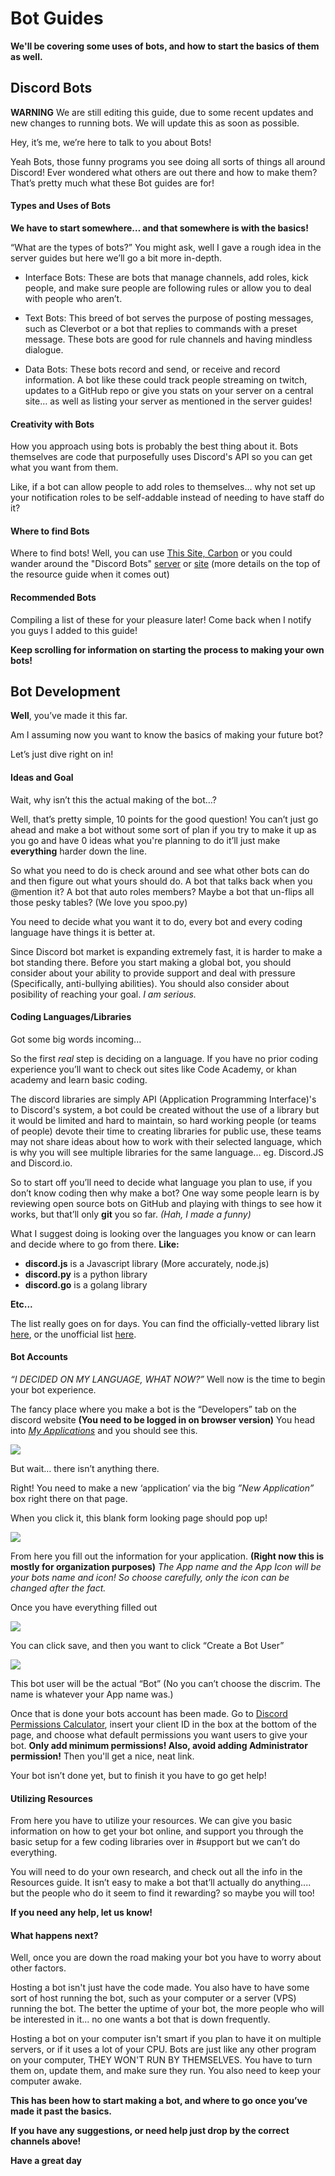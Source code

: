# Bot Guides

**We'll be covering some uses of bots, and how to start the basics of them as well.**


## Discord Bots

**WARNING** We are still editing this guide, due to some recent updates and new changes to running bots. We will update this as soon as possible.

Hey, it’s me, we’re here to talk to you about Bots!

Yeah Bots, those funny programs you see doing all sorts of things all around Discord! Ever wondered what others are out there and how to make them? That’s pretty much what these Bot guides are for!

#### Types and Uses of Bots

**We have to start somewhere… and that somewhere is with the basics!**

“What are the types of bots?” You might ask, well I gave a rough idea in the server guides but here we’ll go a bit more in-depth.


* Interface Bots: These are bots that manage channels, add roles, kick people, and make sure people are following rules or allow you to deal with people who aren’t.

* Text Bots: This breed of bot serves the purpose of posting messages, such as Cleverbot or a bot that replies to commands with a preset message. These bots are good for rule channels and having mindless dialogue.

* Data Bots: These bots record and send, or receive and record information. A bot like these could track people streaming on twitch, updates to a GitHub repo or give you stats on your server on a central site… as well as listing your server as mentioned in the server guides!

#### Creativity with Bots

How you approach using bots is probably the best thing about it. Bots themselves are code that purposefully uses Discord's API so you can get what you want from them.

Like, if a bot can allow people to add roles to themselves... why not set up your notification roles to be self-addable instead of needing to have staff do it?



#### Where to find Bots

Where to find bots! Well, you can use [This Site, Carbon](https://www.carbonitex.net/discord/bots) or you could wander around the "Discord Bots" [server](https://discord.gg/xbgUBZQ) or [site](https://bots.discord.pw/) (more details on the top of the resource guide when it comes out)

#### Recommended Bots

Compiling a list of these for your pleasure later! Come back when I notify you guys I added to this guide!

**Keep scrolling for information on starting the process to making your own bots!**

## Bot Development

**Well**, you’ve made it this far.

Am I assuming now you want to know the basics of making your future bot?

Let’s just dive right on in!

#### Ideas and Goal

Wait, why isn’t this the actual making of the bot…?

Well, that’s pretty simple, 10 points for the good question! You can’t just go ahead and make a bot without some sort of plan if you try to make it up as you go and have 0 ideas what you're planning to do it’ll just make **everything** harder down the line.

So what you need to do is check around and see what other bots can do and then figure out what yours should do. A bot that talks back when you @mention it? A bot that auto roles members? Maybe a bot that un-flips all those pesky tables? (We love you spoo.py)

You need to decide what you want it to do, every bot and every coding language have things it is better at.

Since Discord bot market is expanding extremely fast, it is harder to make a bot standing there. Before you start making a global bot, you should consider about your ability to provide support and deal with pressure (Specifically, anti-bullying abilities). You should also consider about posibility of reaching your goal. *I am serious.*

#### Coding Languages/Libraries

Got some big words incoming...

So the first _real_ step is deciding on a language. If you have no prior coding experience you’ll want to check out sites like Code Academy, or khan academy and learn basic coding.

The discord libraries are simply API (Application Programming Interface)'s to Discord's system, a bot could be created without the use of a library but it would be limited and hard to maintain, so hard working people (or teams of people) devote their time to creating libraries for public use, these teams may not share ideas about how to work with their selected language, which is why you will see multiple libraries for the same language... eg. Discord.JS and Discord.io.

So to start off you’ll need to decide what language you plan to use, if you don’t know coding then why make a bot? One way some people learn is by reviewing open source bots on GitHub and playing with things to see how it works, but that’ll only **git** you so far. _(Hah, I made a funny)_

What I suggest doing is looking over the languages you know or can learn and decide where to go from there. 
**Like:** 
* **discord.js** is a Javascript library (More accurately, node.js)
* **discord.py** is a python library 
* **discord.go** is a golang library

**Etc...**

The list really goes on for days. You can find the officially-vetted library list [here](https://discordapp.com/developers/docs/topics/libraries), or the unofficial list [here](https://discordapi.com/unofficial/libs.html).


#### Bot Accounts

_“I DECIDED ON MY LANGUAGE, WHAT NOW?”_ Well now is the time to begin your bot experience.

The fancy place where you make a bot is the “Developers” tab on the discord website **(You need to be logged in on browser version)** You head into [_My Applications_](https://discordapp.com/developers/applications/me) and you should see this.

![](https://i.imgur.com/rkLTlMk.png)

But wait… there isn’t anything there.

Right! You need to make a new ‘application’ via the big _”New Application”_ box right there on that page.

When you click it, this blank form looking page should pop up! 

![](https://i.imgur.com/lnYrxxu.png)

From here you fill out the information for your application. **(Right now this is mostly for organization purposes)** _The App name and the App Icon will be your bots name and icon! So choose carefully, only the icon can be changed after the fact._

Once you have everything filled out 

![](https://i.imgur.com/167cRs7.png)

You can click save, and then you want to click “Create a Bot User” 

![](https://i.imgur.com/OrmBTfq.png)

This bot user will be the actual “Bot” (No you can’t choose the discrim. The name is whatever your App name was.)

Once that is done your bots account has been made. Go to [Discord Permissions Calculator](https://discordapi.com/permissions.html), insert your client ID in the box at the bottom of the page, and choose what default permissions you want users to give your bot. **Only add minimum permissions! Also, avoid adding Administrator permission!** Then you'll get a nice, neat link.

Your bot isn’t done yet, but to finish it you have to go get help!


#### Utilizing Resources

From here you have to utilize your resources. We can give you basic information on how to get your bot online, and support you through the basic setup for a few coding libraries over in #support but we can’t do everything.

You will need to do your own research, and check out all the info in the Resources guide.
It isn’t easy to make a bot that’ll actually do anything.... but the people who do it seem to find it rewarding? so maybe you will too!

**If you need any help, let us know!**

#### What happens next?

Well, once you are down the road making your bot you have to worry about other factors.

Hosting a bot isn't just have the code made. You also have to have some sort of host running the bot, such as your computer or a server (VPS) running the bot. The better the uptime of your bot, the more people who will be interested in it... no one wants a bot that is down frequently.

Hosting a bot on your computer isn't smart if you plan to have it on multiple servers, or if it uses a lot of your CPU. Bots are just like any other program on your computer, THEY WON'T RUN BY THEMSELVES. You have to turn them on, update them, and make sure they run. You also need to keep your computer awake.

**This has been how to start making a bot, and where to go once you’ve made it past the basics.**

**If you have any suggestions, or need help just drop by the correct channels above!**

**Have a great day**
